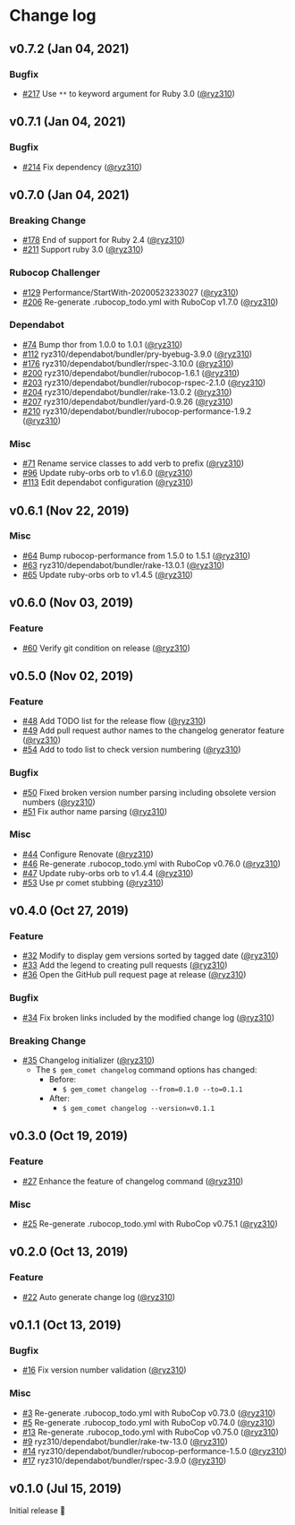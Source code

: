 # Change log

## v0.7.2 (Jan 04, 2021)

### Bugfix

* [#217](https://github.com/ryz310/gem_comet/pull/217) Use `**` to keyword argument for Ruby 3.0 ([@ryz310](https://github.com/ryz310))

## v0.7.1 (Jan 04, 2021)

### Bugfix

* [#214](https://github.com/ryz310/gem_comet/pull/214) Fix dependency ([@ryz310](https://github.com/ryz310))

## v0.7.0 (Jan 04, 2021)

### Breaking Change

* [#178](https://github.com/ryz310/gem_comet/pull/178) End of support for Ruby 2.4 ([@ryz310](https://github.com/ryz310))
* [#211](https://github.com/ryz310/gem_comet/pull/211) Support ruby 3.0 ([@ryz310](https://github.com/ryz310))

### Rubocop Challenger

* [#129](https://github.com/ryz310/gem_comet/pull/129) Performance/StartWith-20200523233027 ([@ryz310](https://github.com/ryz310))
* [#206](https://github.com/ryz310/gem_comet/pull/206) Re-generate .rubocop_todo.yml with RuboCop v1.7.0 ([@ryz310](https://github.com/ryz310))

### Dependabot

* [#74](https://github.com/ryz310/gem_comet/pull/74) Bump thor from 1.0.0 to 1.0.1 ([@ryz310](https://github.com/ryz310))
* [#112](https://github.com/ryz310/gem_comet/pull/112) ryz310/dependabot/bundler/pry-byebug-3.9.0 ([@ryz310](https://github.com/ryz310))
* [#176](https://github.com/ryz310/gem_comet/pull/176) ryz310/dependabot/bundler/rspec-3.10.0 ([@ryz310](https://github.com/ryz310))
* [#200](https://github.com/ryz310/gem_comet/pull/200) ryz310/dependabot/bundler/rubocop-1.6.1 ([@ryz310](https://github.com/ryz310))
* [#203](https://github.com/ryz310/gem_comet/pull/203) ryz310/dependabot/bundler/rubocop-rspec-2.1.0 ([@ryz310](https://github.com/ryz310))
* [#204](https://github.com/ryz310/gem_comet/pull/204) ryz310/dependabot/bundler/rake-13.0.2 ([@ryz310](https://github.com/ryz310))
* [#207](https://github.com/ryz310/gem_comet/pull/207) ryz310/dependabot/bundler/yard-0.9.26 ([@ryz310](https://github.com/ryz310))
* [#210](https://github.com/ryz310/gem_comet/pull/210) ryz310/dependabot/bundler/rubocop-performance-1.9.2 ([@ryz310](https://github.com/ryz310))

### Misc

* [#71](https://github.com/ryz310/gem_comet/pull/71) Rename service classes to add verb to prefix ([@ryz310](https://github.com/ryz310))
* [#96](https://github.com/ryz310/gem_comet/pull/96) Update ruby-orbs orb to v1.6.0 ([@ryz310](https://github.com/ryz310))
* [#113](https://github.com/ryz310/gem_comet/pull/113) Edit dependabot configuration ([@ryz310](https://github.com/ryz310))

## v0.6.1 (Nov 22, 2019)

### Misc

* [#64](https://github.com/ryz310/gem_comet/pull/64) Bump rubocop-performance from 1.5.0 to 1.5.1 ([@ryz310](https://github.com/ryz310))
* [#63](https://github.com/ryz310/gem_comet/pull/63) ryz310/dependabot/bundler/rake-13.0.1 ([@ryz310](https://github.com/ryz310))
* [#65](https://github.com/ryz310/gem_comet/pull/65) Update ruby-orbs orb to v1.4.5 ([@ryz310](https://github.com/ryz310))

## v0.6.0 (Nov 03, 2019)

### Feature

* [#60](https://github.com/ryz310/gem_comet/pull/60) Verify git condition on release ([@ryz310](https://github.com/ryz310))

## v0.5.0 (Nov 02, 2019)

### Feature

* [#48](https://github.com/ryz310/gem_comet/pull/48) Add TODO list for the release flow ([@ryz310](https://github.com/ryz310))
* [#49](https://github.com/ryz310/gem_comet/pull/49) Add pull request author names to the changelog generator feature ([@ryz310](https://github.com/ryz310))
* [#54](https://github.com/ryz310/gem_comet/pull/54) Add to todo list to check version numbering ([@ryz310](https://github.com/ryz310))

### Bugfix

* [#50](https://github.com/ryz310/gem_comet/pull/50) Fixed broken version number parsing including obsolete version numbers ([@ryz310](https://github.com/ryz310))
* [#51](https://github.com/ryz310/gem_comet/pull/51) Fix author name parsing ([@ryz310](https://github.com/ryz310))

### Misc

* [#44](https://github.com/ryz310/gem_comet/pull/44) Configure Renovate ([@ryz310](https://github.com/ryz310))
* [#46](https://github.com/ryz310/gem_comet/pull/46) Re-generate .rubocop_todo.yml with RuboCop v0.76.0 ([@ryz310](https://github.com/ryz310))
* [#47](https://github.com/ryz310/gem_comet/pull/47) Update ruby-orbs orb to v1.4.4 ([@ryz310](https://github.com/ryz310))
* [#53](https://github.com/ryz310/gem_comet/pull/53) Use pr comet stubbing ([@ryz310](https://github.com/ryz310))

## v0.4.0 (Oct 27, 2019)

### Feature

* [#32](https://github.com/ryz310/gem_comet/pull/32) Modify to display gem versions sorted by tagged date ([@ryz310](https://github.com/ryz310))
* [#33](https://github.com/ryz310/gem_comet/pull/33) Add the legend to creating pull requests ([@ryz310](https://github.com/ryz310))
* [#36](https://github.com/ryz310/gem_comet/pull/36) Open the GitHub pull request page at release ([@ryz310](https://github.com/ryz310))

### Bugfix

* [#34](https://github.com/ryz310/gem_comet/pull/34) Fix broken links included by the modified change log ([@ryz310](https://github.com/ryz310))

### Breaking Change

* [#35](https://github.com/ryz310/gem_comet/pull/35) Changelog initializer ([@ryz310](https://github.com/ryz310))
    * The `$ gem_comet changelog` command options has changed:
        * Before:
            * `$ gem_comet changelog --from=0.1.0 --to=0.1.1`
        * After:
            * `$ gem_comet changelog --version=v0.1.1`

## v0.3.0 (Oct 19, 2019)

### Feature

* [#27](https://github.com/ryz310/gem_comet/pull/27) Enhance the feature of changelog command ([@ryz310](https://github.com/ryz310))

### Misc

* [#25](https://github.com/ryz310/gem_comet/pull/25) Re-generate .rubocop_todo.yml with RuboCop v0.75.1 ([@ryz310](https://github.com/ryz310))

## v0.2.0 (Oct 13, 2019)

### Feature

* [#22](https://github.com/ryz310/gem_comet/pull/22) Auto generate change log ([@ryz310](https://github.com/ryz310))

## v0.1.1 (Oct 13, 2019)

### Bugfix

* [#16](https://github.com/ryz310/gem_comet/pull/16) Fix version number validation ([@ryz310](https://github.com/ryz310))

### Misc

* [#3](https://github.com/ryz310/gem_comet/pull/3) Re-generate .rubocop_todo.yml with RuboCop v0.73.0 ([@ryz310](https://github.com/ryz310))
* [#5](https://github.com/ryz310/gem_comet/pull/5) Re-generate .rubocop_todo.yml with RuboCop v0.74.0 ([@ryz310](https://github.com/ryz310))
* [#13](https://github.com/ryz310/gem_comet/pull/13) Re-generate .rubocop_todo.yml with RuboCop v0.75.0 ([@ryz310](https://github.com/ryz310))
* [#9](https://github.com/ryz310/gem_comet/pull/9) ryz310/dependabot/bundler/rake-tw-13.0 ([@ryz310](https://github.com/ryz310))
* [#14](https://github.com/ryz310/gem_comet/pull/14) ryz310/dependabot/bundler/rubocop-performance-1.5.0 ([@ryz310](https://github.com/ryz310))
* [#17](https://github.com/ryz310/gem_comet/pull/17) ryz310/dependabot/bundler/rspec-3.9.0 ([@ryz310](https://github.com/ryz310))

## v0.1.0 (Jul 15, 2019)

Initial release :rocket:
